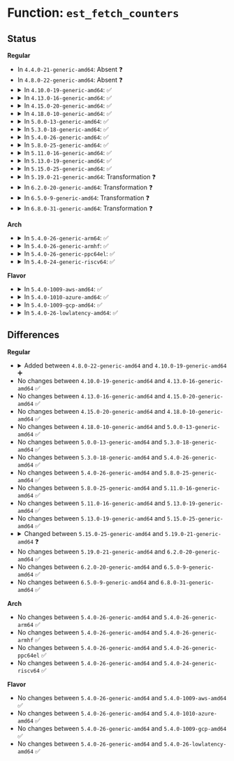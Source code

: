 # Function: <code>est_fetch_counters</code>

## Status
<b>Regular</b>
<ul>
<li>
In <code>4.4.0-21-generic-amd64</code>: Absent ❓
</li>
<li>
In <code>4.8.0-22-generic-amd64</code>: Absent ❓
</li>
<li>
<details>
<summary>In <code>4.10.0-19-generic-amd64</code>: ✅</summary>

```c
void est_fetch_counters(struct net_rate_estimator * e, struct gnet_stats_basic_packed * b)
```

```json
{
  "name": "est_fetch_counters",
  "collision_type": "Unique Static",
  "inline_type": "No",
  "funcs": [
    {
      "addr": 18446744071586857056,
      "name": "est_fetch_counters",
      "external": false,
      "loc": "net/core/gen_estimator.c:66",
      "file": "net/core/gen_estimator.c",
      "inline": "seen, unknown",
      "caller_inline": [],
      "caller_func": [
        "net/core/gen_estimator.c:gen_new_estimator",
        "net/core/gen_estimator.c:est_timer"
      ]
    }
  ],
  "symbols": [
    {
      "addr": 18446744071586857056,
      "name": "est_fetch_counters",
      "section": ".text",
      "bind": "STB_LOCAL",
      "size": 78
    }
  ]
}
```
</details>
</li>
<li>
<details>
<summary>In <code>4.13.0-16-generic-amd64</code>: ✅</summary>

```c
void est_fetch_counters(struct net_rate_estimator * e, struct gnet_stats_basic_packed * b)
```

```json
{
  "name": "est_fetch_counters",
  "collision_type": "Unique Static",
  "inline_type": "No",
  "funcs": [
    {
      "addr": 18446744071586980272,
      "name": "est_fetch_counters",
      "external": false,
      "loc": "net/core/gen_estimator.c:66",
      "file": "net/core/gen_estimator.c",
      "inline": "seen, unknown",
      "caller_inline": [],
      "caller_func": [
        "net/core/gen_estimator.c:gen_new_estimator",
        "net/core/gen_estimator.c:est_timer"
      ]
    }
  ],
  "symbols": [
    {
      "addr": 18446744071586980272,
      "name": "est_fetch_counters",
      "section": ".text",
      "bind": "STB_LOCAL",
      "size": 78
    }
  ]
}
```
</details>
</li>
<li>
<details>
<summary>In <code>4.15.0-20-generic-amd64</code>: ✅</summary>

```c
void est_fetch_counters(struct net_rate_estimator * e, struct gnet_stats_basic_packed * b)
```

```json
{
  "name": "est_fetch_counters",
  "collision_type": "Unique Static",
  "inline_type": "No",
  "funcs": [
    {
      "addr": 18446744071587478432,
      "name": "est_fetch_counters",
      "external": false,
      "loc": "net/core/gen_estimator.c:66",
      "file": "net/core/gen_estimator.c",
      "inline": "seen, unknown",
      "caller_inline": [],
      "caller_func": [
        "net/core/gen_estimator.c:gen_new_estimator",
        "net/core/gen_estimator.c:gen_new_estimator",
        "net/core/gen_estimator.c:est_timer"
      ]
    }
  ],
  "symbols": [
    {
      "addr": 18446744071587478432,
      "name": "est_fetch_counters",
      "section": ".text",
      "bind": "STB_LOCAL",
      "size": 92
    }
  ]
}
```
</details>
</li>
<li>
<details>
<summary>In <code>4.18.0-10-generic-amd64</code>: ✅</summary>

```c
void est_fetch_counters(struct net_rate_estimator * e, struct gnet_stats_basic_packed * b)
```

```json
{
  "name": "est_fetch_counters",
  "collision_type": "Unique Static",
  "inline_type": "No",
  "funcs": [
    {
      "addr": 18446744071587783456,
      "name": "est_fetch_counters",
      "external": false,
      "loc": "net/core/gen_estimator.c:66",
      "file": "net/core/gen_estimator.c",
      "inline": "seen, unknown",
      "caller_inline": [],
      "caller_func": [
        "net/core/gen_estimator.c:gen_new_estimator",
        "net/core/gen_estimator.c:gen_new_estimator",
        "net/core/gen_estimator.c:est_timer"
      ]
    }
  ],
  "symbols": [
    {
      "addr": 18446744071587783456,
      "name": "est_fetch_counters",
      "section": ".text",
      "bind": "STB_LOCAL",
      "size": 86
    }
  ]
}
```
</details>
</li>
<li>
<details>
<summary>In <code>5.0.0-13-generic-amd64</code>: ✅</summary>

```c
void est_fetch_counters(struct net_rate_estimator * e, struct gnet_stats_basic_packed * b)
```

```json
{
  "name": "est_fetch_counters",
  "collision_type": "Unique Static",
  "inline_type": "No",
  "funcs": [
    {
      "addr": 18446744071587916448,
      "name": "est_fetch_counters",
      "external": false,
      "loc": "net/core/gen_estimator.c:66",
      "file": "net/core/gen_estimator.c",
      "inline": "seen, unknown",
      "caller_inline": [],
      "caller_func": [
        "net/core/gen_estimator.c:gen_new_estimator",
        "net/core/gen_estimator.c:gen_new_estimator",
        "net/core/gen_estimator.c:est_timer"
      ]
    }
  ],
  "symbols": [
    {
      "addr": 18446744071587916448,
      "name": "est_fetch_counters",
      "section": ".text",
      "bind": "STB_LOCAL",
      "size": 86
    }
  ]
}
```
</details>
</li>
<li>
<details>
<summary>In <code>5.3.0-18-generic-amd64</code>: ✅</summary>

```c
void est_fetch_counters(struct net_rate_estimator * e, struct gnet_stats_basic_packed * b)
```

```json
{
  "name": "est_fetch_counters",
  "collision_type": "Unique Static",
  "inline_type": "No",
  "funcs": [
    {
      "addr": 18446744071588224784,
      "name": "est_fetch_counters",
      "external": false,
      "loc": "net/core/gen_estimator.c:62",
      "file": "net/core/gen_estimator.c",
      "inline": "seen, unknown",
      "caller_inline": [],
      "caller_func": [
        "net/core/gen_estimator.c:gen_new_estimator",
        "net/core/gen_estimator.c:gen_new_estimator",
        "net/core/gen_estimator.c:est_timer"
      ]
    }
  ],
  "symbols": [
    {
      "addr": 18446744071588224784,
      "name": "est_fetch_counters",
      "section": ".text",
      "bind": "STB_LOCAL",
      "size": 86
    }
  ]
}
```
</details>
</li>
<li>
<details>
<summary>In <code>5.4.0-26-generic-amd64</code>: ✅</summary>

```c
void est_fetch_counters(struct net_rate_estimator * e, struct gnet_stats_basic_packed * b)
```

```json
{
  "name": "est_fetch_counters",
  "collision_type": "Unique Static",
  "inline_type": "No",
  "funcs": [
    {
      "addr": 18446744071588429408,
      "name": "est_fetch_counters",
      "external": false,
      "loc": "net/core/gen_estimator.c:62",
      "file": "net/core/gen_estimator.c",
      "inline": "seen, unknown",
      "caller_inline": [],
      "caller_func": [
        "net/core/gen_estimator.c:gen_new_estimator",
        "net/core/gen_estimator.c:gen_new_estimator",
        "net/core/gen_estimator.c:est_timer"
      ]
    }
  ],
  "symbols": [
    {
      "addr": 18446744071588429408,
      "name": "est_fetch_counters",
      "section": ".text",
      "bind": "STB_LOCAL",
      "size": 86
    }
  ]
}
```
</details>
</li>
<li>
<details>
<summary>In <code>5.8.0-25-generic-amd64</code>: ✅</summary>

```c
void est_fetch_counters(struct net_rate_estimator * e, struct gnet_stats_basic_packed * b)
```

```json
{
  "name": "est_fetch_counters",
  "collision_type": "Unique Static",
  "inline_type": "No",
  "funcs": [
    {
      "addr": 18446744071589296656,
      "name": "est_fetch_counters",
      "external": false,
      "loc": "net/core/gen_estimator.c:62",
      "file": "net/core/gen_estimator.c",
      "inline": "seen, unknown",
      "caller_inline": [],
      "caller_func": [
        "net/core/gen_estimator.c:gen_new_estimator",
        "net/core/gen_estimator.c:gen_new_estimator",
        "net/core/gen_estimator.c:est_timer"
      ]
    }
  ],
  "symbols": [
    {
      "addr": 18446744071589296656,
      "name": "est_fetch_counters",
      "section": ".text",
      "bind": "STB_LOCAL",
      "size": 87
    }
  ]
}
```
</details>
</li>
<li>
<details>
<summary>In <code>5.11.0-16-generic-amd64</code>: ✅</summary>

```c
void est_fetch_counters(struct net_rate_estimator * e, struct gnet_stats_basic_packed * b)
```

```json
{
  "name": "est_fetch_counters",
  "collision_type": "Unique Static",
  "inline_type": "No",
  "funcs": [
    {
      "addr": 18446744071589295152,
      "name": "est_fetch_counters",
      "external": false,
      "loc": "net/core/gen_estimator.c:62",
      "file": "net/core/gen_estimator.c",
      "inline": "seen, unknown",
      "caller_inline": [],
      "caller_func": [
        "net/core/gen_estimator.c:gen_new_estimator",
        "net/core/gen_estimator.c:gen_new_estimator",
        "net/core/gen_estimator.c:est_timer"
      ]
    }
  ],
  "symbols": [
    {
      "addr": 18446744071589295152,
      "name": "est_fetch_counters",
      "section": ".text",
      "bind": "STB_LOCAL",
      "size": 87
    }
  ]
}
```
</details>
</li>
<li>
<details>
<summary>In <code>5.13.0-19-generic-amd64</code>: ✅</summary>

```c
void est_fetch_counters(struct net_rate_estimator * e, struct gnet_stats_basic_packed * b)
```

```json
{
  "name": "est_fetch_counters",
  "collision_type": "Unique Static",
  "inline_type": "No",
  "funcs": [
    {
      "addr": 18446744071589189040,
      "name": "est_fetch_counters",
      "external": false,
      "loc": "net/core/gen_estimator.c:62",
      "file": "net/core/gen_estimator.c",
      "inline": "seen, unknown",
      "caller_inline": [],
      "caller_func": [
        "net/core/gen_estimator.c:gen_new_estimator",
        "net/core/gen_estimator.c:gen_new_estimator",
        "net/core/gen_estimator.c:est_timer"
      ]
    }
  ],
  "symbols": [
    {
      "addr": 18446744071589189040,
      "name": "est_fetch_counters",
      "section": ".text",
      "bind": "STB_LOCAL",
      "size": 87
    }
  ]
}
```
</details>
</li>
<li>
<details>
<summary>In <code>5.15.0-25-generic-amd64</code>: ✅</summary>

```c
void est_fetch_counters(struct net_rate_estimator * e, struct gnet_stats_basic_packed * b)
```

```json
{
  "name": "est_fetch_counters",
  "collision_type": "Unique Static",
  "inline_type": "No",
  "funcs": [
    {
      "addr": 18446744071589910592,
      "name": "est_fetch_counters",
      "external": false,
      "loc": "net/core/gen_estimator.c:62",
      "file": "net/core/gen_estimator.c",
      "inline": "seen, unknown",
      "caller_inline": [],
      "caller_func": [
        "net/core/gen_estimator.c:gen_new_estimator",
        "net/core/gen_estimator.c:gen_new_estimator",
        "net/core/gen_estimator.c:est_timer"
      ]
    }
  ],
  "symbols": [
    {
      "addr": 18446744071589910592,
      "name": "est_fetch_counters",
      "section": ".text",
      "bind": "STB_LOCAL",
      "size": 87
    }
  ]
}
```
</details>
</li>
<li>
<details>
<summary>In <code>5.19.0-21-generic-amd64</code>: Transformation ❓</summary>

```c
void est_fetch_counters(struct net_rate_estimator * e, struct gnet_stats_basic_sync * b)
```

```json
{
  "name": "est_fetch_counters",
  "collision_type": "Unique Static",
  "inline_type": "No",
  "funcs": [
    {
      "addr": 0,
      "name": "est_fetch_counters",
      "external": false,
      "loc": "net/core/gen_estimator.c:62",
      "file": "net/core/gen_estimator.c",
      "inline": "seen, unknown",
      "caller_inline": [],
      "caller_func": [
        "net/core/gen_estimator.c:gen_new_estimator",
        "net/core/gen_estimator.c:gen_new_estimator",
        "net/core/gen_estimator.c:est_timer"
      ]
    }
  ],
  "symbols": [
    {
      "addr": 18446744071591441264,
      "name": "est_fetch_counters",
      "section": ".text",
      "bind": "STB_LOCAL",
      "size": 110
    },
    {
      "addr": 18446744071594580493,
      "name": "est_fetch_counters.cold",
      "section": ".text",
      "bind": "STB_LOCAL",
      "size": 27
    }
  ]
}
```
</details>
</li>
<li>
<details>
<summary>In <code>6.2.0-20-generic-amd64</code>: Transformation ❓</summary>

```c
void est_fetch_counters(struct net_rate_estimator * e, struct gnet_stats_basic_sync * b)
```

```json
{
  "name": "est_fetch_counters",
  "collision_type": "Unique Static",
  "inline_type": "No",
  "funcs": [
    {
      "addr": 0,
      "name": "est_fetch_counters",
      "external": false,
      "loc": "net/core/gen_estimator.c:62",
      "file": "net/core/gen_estimator.c",
      "inline": "seen, unknown",
      "caller_inline": [],
      "caller_func": [
        "net/core/gen_estimator.c:gen_new_estimator",
        "net/core/gen_estimator.c:gen_new_estimator",
        "net/core/gen_estimator.c:est_timer"
      ]
    }
  ],
  "symbols": [
    {
      "addr": 18446744071593208128,
      "name": "est_fetch_counters",
      "section": ".text",
      "bind": "STB_LOCAL",
      "size": 110
    },
    {
      "addr": 18446744071596322381,
      "name": "est_fetch_counters.cold",
      "section": ".text",
      "bind": "STB_LOCAL",
      "size": 27
    }
  ]
}
```
</details>
</li>
<li>
<details>
<summary>In <code>6.5.0-9-generic-amd64</code>: Transformation ❓</summary>

```c
void est_fetch_counters(struct net_rate_estimator * e, struct gnet_stats_basic_sync * b)
```

```json
{
  "name": "est_fetch_counters",
  "collision_type": "Unique Static",
  "inline_type": "No",
  "funcs": [
    {
      "addr": 0,
      "name": "est_fetch_counters",
      "external": false,
      "loc": "net/core/gen_estimator.c:62",
      "file": "net/core/gen_estimator.c",
      "inline": "seen, unknown",
      "caller_inline": [],
      "caller_func": [
        "net/core/gen_estimator.c:gen_new_estimator",
        "net/core/gen_estimator.c:gen_new_estimator",
        "net/core/gen_estimator.c:est_timer"
      ]
    }
  ],
  "symbols": [
    {
      "addr": 18446744071593668368,
      "name": "est_fetch_counters",
      "section": ".text",
      "bind": "STB_LOCAL",
      "size": 110
    },
    {
      "addr": 18446744071596852389,
      "name": "est_fetch_counters.cold",
      "section": ".text",
      "bind": "STB_LOCAL",
      "size": 27
    }
  ]
}
```
</details>
</li>
<li>
<details>
<summary>In <code>6.8.0-31-generic-amd64</code>: Transformation ❓</summary>

```c
void est_fetch_counters(struct net_rate_estimator * e, struct gnet_stats_basic_sync * b)
```

```json
{
  "name": "est_fetch_counters",
  "collision_type": "Unique Static",
  "inline_type": "No",
  "funcs": [
    {
      "addr": 0,
      "name": "est_fetch_counters",
      "external": false,
      "loc": "net/core/gen_estimator.c:62",
      "file": "net/core/gen_estimator.c",
      "inline": "seen, unknown",
      "caller_inline": [],
      "caller_func": [
        "net/core/gen_estimator.c:gen_new_estimator",
        "net/core/gen_estimator.c:gen_new_estimator",
        "net/core/gen_estimator.c:est_timer"
      ]
    }
  ],
  "symbols": [
    {
      "addr": 18446744071594446416,
      "name": "est_fetch_counters",
      "section": ".text",
      "bind": "STB_LOCAL",
      "size": 110
    },
    {
      "addr": 18446744071597777354,
      "name": "est_fetch_counters.cold",
      "section": ".text",
      "bind": "STB_LOCAL",
      "size": 27
    }
  ]
}
```
</details>
</li>
</ul>
<b>Arch</b>
<ul>
<li>
<details>
<summary>In <code>5.4.0-26-generic-arm64</code>: ✅</summary>

```c
void est_fetch_counters(struct net_rate_estimator * e, struct gnet_stats_basic_packed * b)
```

```json
{
  "name": "est_fetch_counters",
  "collision_type": "Unique Static",
  "inline_type": "No",
  "funcs": [
    {
      "addr": 18446603336501950064,
      "name": "est_fetch_counters",
      "external": false,
      "loc": "net/core/gen_estimator.c:62",
      "file": "net/core/gen_estimator.c",
      "inline": "seen, unknown",
      "caller_inline": [],
      "caller_func": [
        "net/core/gen_estimator.c:gen_new_estimator",
        "net/core/gen_estimator.c:gen_new_estimator",
        "net/core/gen_estimator.c:est_timer"
      ]
    }
  ],
  "symbols": [
    {
      "addr": 18446603336501950064,
      "name": "est_fetch_counters",
      "section": ".text",
      "bind": "STB_LOCAL",
      "size": 156
    }
  ]
}
```
</details>
</li>
<li>
<details>
<summary>In <code>5.4.0-26-generic-armhf</code>: ✅</summary>

```c
void est_fetch_counters(struct net_rate_estimator * e, struct gnet_stats_basic_packed * b)
```

```json
{
  "name": "est_fetch_counters",
  "collision_type": "Unique Static",
  "inline_type": "No",
  "funcs": [
    {
      "addr": 3234705612,
      "name": "est_fetch_counters",
      "external": false,
      "loc": "net/core/gen_estimator.c:62",
      "file": "net/core/gen_estimator.c",
      "inline": "seen, unknown",
      "caller_inline": [],
      "caller_func": [
        "net/core/gen_estimator.c:gen_new_estimator",
        "net/core/gen_estimator.c:gen_new_estimator",
        "net/core/gen_estimator.c:est_timer"
      ]
    }
  ],
  "symbols": [
    {
      "addr": 3234705612,
      "name": "est_fetch_counters",
      "section": ".text",
      "bind": "STB_LOCAL",
      "size": 120
    }
  ]
}
```
</details>
</li>
<li>
<details>
<summary>In <code>5.4.0-26-generic-ppc64el</code>: ✅</summary>

```c
void est_fetch_counters(struct net_rate_estimator * e, struct gnet_stats_basic_packed * b)
```

```json
{
  "name": "est_fetch_counters",
  "collision_type": "Unique Static",
  "inline_type": "No",
  "funcs": [
    {
      "addr": 13835058055295371696,
      "name": "est_fetch_counters",
      "external": false,
      "loc": "net/core/gen_estimator.c:62",
      "file": "net/core/gen_estimator.c",
      "inline": "seen, unknown",
      "caller_inline": [],
      "caller_func": [
        "net/core/gen_estimator.c:gen_new_estimator",
        "net/core/gen_estimator.c:gen_new_estimator",
        "net/core/gen_estimator.c:est_timer"
      ]
    }
  ],
  "symbols": [
    {
      "addr": 13835058055295371696,
      "name": "est_fetch_counters",
      "section": ".text",
      "bind": "STB_LOCAL",
      "size": 192
    }
  ]
}
```
</details>
</li>
<li>
<details>
<summary>In <code>5.4.0-24-generic-riscv64</code>: ✅</summary>

```c
void est_fetch_counters(struct net_rate_estimator * e, struct gnet_stats_basic_packed * b)
```

```json
{
  "name": "est_fetch_counters",
  "collision_type": "Unique Static",
  "inline_type": "No",
  "funcs": [
    {
      "addr": 18446743936278253682,
      "name": "est_fetch_counters",
      "external": false,
      "loc": "net/core/gen_estimator.c:62",
      "file": "net/core/gen_estimator.c",
      "inline": "seen, unknown",
      "caller_inline": [],
      "caller_func": [
        "net/core/gen_estimator.c:gen_new_estimator",
        "net/core/gen_estimator.c:gen_new_estimator",
        "net/core/gen_estimator.c:est_timer"
      ]
    }
  ],
  "symbols": [
    {
      "addr": 18446743936278253682,
      "name": "est_fetch_counters",
      "section": ".text",
      "bind": "STB_LOCAL",
      "size": 142
    }
  ]
}
```
</details>
</li>
</ul>
<b>Flavor</b>
<ul>
<li>
<details>
<summary>In <code>5.4.0-1009-aws-amd64</code>: ✅</summary>

```c
void est_fetch_counters(struct net_rate_estimator * e, struct gnet_stats_basic_packed * b)
```

```json
{
  "name": "est_fetch_counters",
  "collision_type": "Unique Static",
  "inline_type": "No",
  "funcs": [
    {
      "addr": 18446744071588036192,
      "name": "est_fetch_counters",
      "external": false,
      "loc": "net/core/gen_estimator.c:62",
      "file": "net/core/gen_estimator.c",
      "inline": "seen, unknown",
      "caller_inline": [],
      "caller_func": [
        "net/core/gen_estimator.c:gen_new_estimator",
        "net/core/gen_estimator.c:gen_new_estimator",
        "net/core/gen_estimator.c:est_timer"
      ]
    }
  ],
  "symbols": [
    {
      "addr": 18446744071588036192,
      "name": "est_fetch_counters",
      "section": ".text",
      "bind": "STB_LOCAL",
      "size": 86
    }
  ]
}
```
</details>
</li>
<li>
<details>
<summary>In <code>5.4.0-1010-azure-amd64</code>: ✅</summary>

```c
void est_fetch_counters(struct net_rate_estimator * e, struct gnet_stats_basic_packed * b)
```

```json
{
  "name": "est_fetch_counters",
  "collision_type": "Unique Static",
  "inline_type": "No",
  "funcs": [
    {
      "addr": 18446744071587749280,
      "name": "est_fetch_counters",
      "external": false,
      "loc": "net/core/gen_estimator.c:62",
      "file": "net/core/gen_estimator.c",
      "inline": "seen, unknown",
      "caller_inline": [],
      "caller_func": [
        "net/core/gen_estimator.c:gen_new_estimator",
        "net/core/gen_estimator.c:gen_new_estimator",
        "net/core/gen_estimator.c:est_timer"
      ]
    }
  ],
  "symbols": [
    {
      "addr": 18446744071587749280,
      "name": "est_fetch_counters",
      "section": ".text",
      "bind": "STB_LOCAL",
      "size": 86
    }
  ]
}
```
</details>
</li>
<li>
<details>
<summary>In <code>5.4.0-1009-gcp-amd64</code>: ✅</summary>

```c
void est_fetch_counters(struct net_rate_estimator * e, struct gnet_stats_basic_packed * b)
```

```json
{
  "name": "est_fetch_counters",
  "collision_type": "Unique Static",
  "inline_type": "No",
  "funcs": [
    {
      "addr": 18446744071588367968,
      "name": "est_fetch_counters",
      "external": false,
      "loc": "net/core/gen_estimator.c:62",
      "file": "net/core/gen_estimator.c",
      "inline": "seen, unknown",
      "caller_inline": [],
      "caller_func": [
        "net/core/gen_estimator.c:gen_new_estimator",
        "net/core/gen_estimator.c:gen_new_estimator",
        "net/core/gen_estimator.c:est_timer"
      ]
    }
  ],
  "symbols": [
    {
      "addr": 18446744071588367968,
      "name": "est_fetch_counters",
      "section": ".text",
      "bind": "STB_LOCAL",
      "size": 86
    }
  ]
}
```
</details>
</li>
<li>
<details>
<summary>In <code>5.4.0-26-lowlatency-amd64</code>: ✅</summary>

```c
void est_fetch_counters(struct net_rate_estimator * e, struct gnet_stats_basic_packed * b)
```

```json
{
  "name": "est_fetch_counters",
  "collision_type": "Unique Static",
  "inline_type": "No",
  "funcs": [
    {
      "addr": 18446744071588503520,
      "name": "est_fetch_counters",
      "external": false,
      "loc": "net/core/gen_estimator.c:62",
      "file": "net/core/gen_estimator.c",
      "inline": "seen, unknown",
      "caller_inline": [],
      "caller_func": [
        "net/core/gen_estimator.c:gen_new_estimator",
        "net/core/gen_estimator.c:gen_new_estimator",
        "net/core/gen_estimator.c:est_timer"
      ]
    }
  ],
  "symbols": [
    {
      "addr": 18446744071588503520,
      "name": "est_fetch_counters",
      "section": ".text",
      "bind": "STB_LOCAL",
      "size": 84
    }
  ]
}
```
</details>
</li>
</ul>

## Differences
<b>Regular</b>
<ul>
<li>
<details>
<summary>Added between <code>4.8.0-22-generic-amd64</code> and <code>4.10.0-19-generic-amd64</code> ➕</summary>

```c
void est_fetch_counters(struct net_rate_estimator * e, struct gnet_stats_basic_packed * b)
```
</details>
</li>
<li>
No changes between <code>4.10.0-19-generic-amd64</code> and <code>4.13.0-16-generic-amd64</code> ✅
</li>
<li>
No changes between <code>4.13.0-16-generic-amd64</code> and <code>4.15.0-20-generic-amd64</code> ✅
</li>
<li>
No changes between <code>4.15.0-20-generic-amd64</code> and <code>4.18.0-10-generic-amd64</code> ✅
</li>
<li>
No changes between <code>4.18.0-10-generic-amd64</code> and <code>5.0.0-13-generic-amd64</code> ✅
</li>
<li>
No changes between <code>5.0.0-13-generic-amd64</code> and <code>5.3.0-18-generic-amd64</code> ✅
</li>
<li>
No changes between <code>5.3.0-18-generic-amd64</code> and <code>5.4.0-26-generic-amd64</code> ✅
</li>
<li>
No changes between <code>5.4.0-26-generic-amd64</code> and <code>5.8.0-25-generic-amd64</code> ✅
</li>
<li>
No changes between <code>5.8.0-25-generic-amd64</code> and <code>5.11.0-16-generic-amd64</code> ✅
</li>
<li>
No changes between <code>5.11.0-16-generic-amd64</code> and <code>5.13.0-19-generic-amd64</code> ✅
</li>
<li>
No changes between <code>5.13.0-19-generic-amd64</code> and <code>5.15.0-25-generic-amd64</code> ✅
</li>
<li>
<details>
<summary>Changed between <code>5.15.0-25-generic-amd64</code> and <code>5.19.0-21-generic-amd64</code> ❓</summary>
<ul>
<li>
<b>Param type changed. </b>
<code>struct gnet_stats_basic_packed * b</code> ➡️ <code>struct gnet_stats_basic_sync * b</code>
</li>
</ul>
</details>
</li>
<li>
No changes between <code>5.19.0-21-generic-amd64</code> and <code>6.2.0-20-generic-amd64</code> ✅
</li>
<li>
No changes between <code>6.2.0-20-generic-amd64</code> and <code>6.5.0-9-generic-amd64</code> ✅
</li>
<li>
No changes between <code>6.5.0-9-generic-amd64</code> and <code>6.8.0-31-generic-amd64</code> ✅
</li>
</ul>
<b>Arch</b>
<ul>
<li>
No changes between <code>5.4.0-26-generic-amd64</code> and <code>5.4.0-26-generic-arm64</code> ✅
</li>
<li>
No changes between <code>5.4.0-26-generic-amd64</code> and <code>5.4.0-26-generic-armhf</code> ✅
</li>
<li>
No changes between <code>5.4.0-26-generic-amd64</code> and <code>5.4.0-26-generic-ppc64el</code> ✅
</li>
<li>
No changes between <code>5.4.0-26-generic-amd64</code> and <code>5.4.0-24-generic-riscv64</code> ✅
</li>
</ul>
<b>Flavor</b>
<ul>
<li>
No changes between <code>5.4.0-26-generic-amd64</code> and <code>5.4.0-1009-aws-amd64</code> ✅
</li>
<li>
No changes between <code>5.4.0-26-generic-amd64</code> and <code>5.4.0-1010-azure-amd64</code> ✅
</li>
<li>
No changes between <code>5.4.0-26-generic-amd64</code> and <code>5.4.0-1009-gcp-amd64</code> ✅
</li>
<li>
No changes between <code>5.4.0-26-generic-amd64</code> and <code>5.4.0-26-lowlatency-amd64</code> ✅
</li>
</ul>
